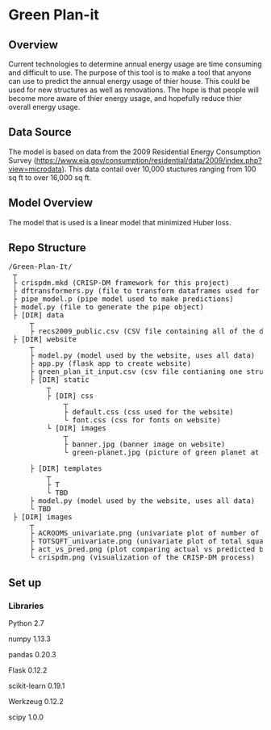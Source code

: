 # Green Plan-it

## Overview 
Current technologies to determine annual energy usage are time consuming and difficult to use. The purpose of this tool is to make a tool that anyone can use to predict the annual energy usage of thier house.  This could be used for new structures as well as renovations.  The hope is that people will become more aware of thier energy usage, and hopefully reduce thier overall energy usage.


## Data Source
The model is based on data from the 2009 Residential Energy Consumption Survey (https://www.eia.gov/consumption/residential/data/2009/index.php?view=microdata).  This data contail over 10,000 stuctures ranging from 100 sq ft to over 16,000 sq ft. 


## Model Overview
The model that is used is a linear model that minimized Huber loss.  


## Repo Structure
<pre>/Green-Plan-It/  
 ┬  
 ├ crispdm.mkd (CRISP-DM framework for this project) 
 ├ dftransformers.py (file to transform dataframes used for univariate plots)  
 ├ pipe_model.p (pipe model used to make predictions)
 ├ model.py (file to generate the pipe object)
 ├ [DIR] data
     ┬  
     ├ recs2009_public.csv (CSV file containing all of the data from the RECS)  
 ├ [DIR] website  
     ┬  
     ├ model.py (model used by the website, uses all data)  
     ├ app.py (flask app to create website)
     ├ green_plan_it_input.csv (csv file contianing one structure to be predicted)     
     ├ [DIR] static  
         ┬  
         ├ [DIR] css
             ┬  
             ├ default.css (css used for the website)
             └ font.css (css for fonts on website)             
         └ [DIR] images
             ┬  
             ├ banner.jpg (banner image on website)
             └ green-planet.jpg (picture of green planet at top of website) 
         
     ├ [DIR] templates  
         ┬  
         ├ T
         └ TBD 
     ├ model.py (model used by the website, uses all data)  
     └ TBD  
 ├ [DIR] images  
     ┬  
     ├ ACROOMS_univariate.png (univariate plot of number of rooms with A/C)  
     ├ TOTSQFT_univariate.png (univariate plot of total square feet)
     ├ act_vs_pred.png (plot comparing actual vs predicted based on a train/test split)  
     └ crispdm.png (visualization of the CRISP-DM process)  
</pre>

## Set up

### Libraries
Python 2.7

numpy 1.13.3

pandas 0.20.3

Flask 0.12.2

scikit-learn 0.19.1

Werkzeug 0.12.2

scipy 1.0.0
